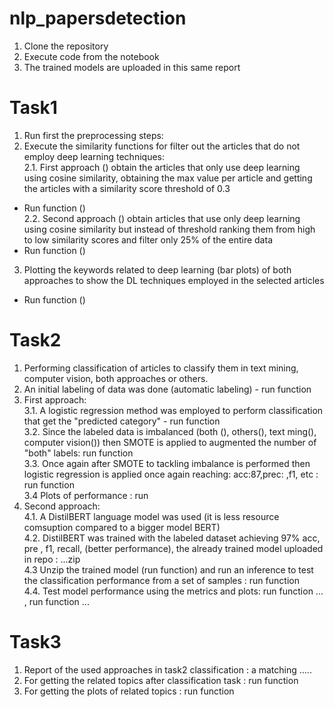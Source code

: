 # nlp_papersdetection
1. Clone the repository
2. Execute code from the notebook
3. The trained models are uploaded in this same report

# Task1
1. Run first the preprocessing steps: <br/>
2. Execute the similarity functions for filter out the articles that do not employ deep learning techniques: <br/>
2.1. First approach () obtain the articles that only use deep learning using cosine similarity, obtaining the max value per article and getting the articles with a similarity score threshold of 0.3 <br/>
- Run function () <br/>
2.2. Second approach () obtain articles that use only deep learning using cosine similarity but instead of threshold ranking them from high to low similarity scores and filter only 25% of the entire data <br/>
- Run function () <br/>
3. Plotting the keywords related to deep learning (bar plots) of both approaches to show the DL techniques employed in the selected articles <br/>
- Run function () <br/>

# Task2
1. Performing classification of articles to classify them in text mining, computer vision, both approaches or others.<br/>
2. An initial labeling of data was done (automatic labeling) - run function <br/>
3. First approach: <br/>
3.1. A logistic regression method was employed to perform classification that get the "predicted category" - run function <br/>
3.2. Since the labeled data is imbalanced (both (), others(), text ming(), computer vision()) then SMOTE is applied to augmented the number of "both" labels: run function <br/>
3.3. Once again after SMOTE to tackling imbalance is performed then logistic regression is applied once again reaching: acc:87,prec: ,f1, etc : run function <br/>
3.4 Plots of performance : run <br/>
4. Second approach:<br/>
4.1. A DistilBERT language model was used (it is less resource comsuption compared to a bigger model BERT) <br/>
4.2. DistilBERT was trained with the labeled dataset achieving 97% acc, pre , f1, recall, (better performance), the already trained model uploaded in repo : ...zip <br/>
4.3 Unzip the trained model (run function) and run an inference to test the classification performance from a set of samples : run function <br/>
4.4. Test model performance using the metrics and plots: run function ... , run function ...<br/>
   
# Task3
1. Report of the used approaches in task2 classification : a matching ..... <br/>
3. For getting the related topics after classification task : run function <br/>
4. For getting the plots of related topics : run function <br/>
